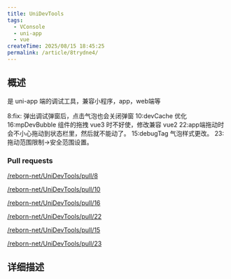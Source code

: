 ```yaml
---
title: UniDevTools
tags:
  - VConsole
  - uni-app
  - vue
createTime: 2025/08/15 18:45:25
permalink: /article/8trydne4/
---
```


## 概述

是 uni-app 端的调试工具，兼容小程序，app，web端等

8:fix: 弹出调试弹窗后，点击气泡也会关闭弹窗
10:devCache 优化
16:mpDevBubble 组件的拖拽 vue3 时不好使，修改兼容 vue2
22:app端拖动时会不小心拖动到状态栏里，然后就不能动了。
15:debugTag 气泡样式更改。
23:拖动范围限制->安全范围设置。

### Pull requests

[/reborn-net/UniDevTools/pull/8](https://github.com/reborn-net/UniDevTools/pull/8)

[/reborn-net/UniDevTools/pull/10](https://github.com/reborn-net/UniDevTools/pull/10)

[/reborn-net/UniDevTools/pull/16](https://github.com/reborn-net/UniDevTools/pull/16)

[/reborn-net/UniDevTools/pull/22](https://github.com/reborn-net/UniDevTools/pull/22)

[/reborn-net/UniDevTools/pull/15](https://github.com/reborn-net/UniDevTools/pull/15)

[/reborn-net/UniDevTools/pull/23](https://github.com/reborn-net/UniDevTools/pull/23)

## 详细描述

<CustomComponent />
